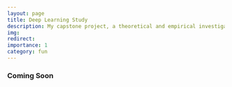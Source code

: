 ```yaml
---
layout: page
title: Deep Learning Study
description: My capstone project, a theoretical and empirical investigation into the robustness of deep neural networks
img:
redirect:
importance: 1
category: fun
---
```


### Coming Soon
